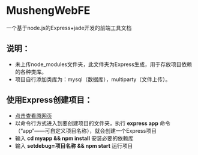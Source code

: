 # MushengWebFE
一个基于node.js的Express+jade开发的前端工具文档

## 说明：
* 未上传node_modules文件夹，此文件夹为Express生成，用于存放项目依赖的各种类库。
* 项目自行添加类库为：mysql（数据库），multiparty（文件上传）。

## 使用Express创建项目：
  * [点击查看原网页](http://www.cnblogs.com/Darren_code/p/express4.html "创建Express项目")
  * 以命令行方式进入到要创建项目的文件夹，执行 **express app** 命令（“app”——可自定义项目名称），就会创建一个Express项目
  * 输入 **cd myapp && npm install** 安装必要的依赖库
  * 输入 **setdebug=项目名称 && npm start** 运行项目

